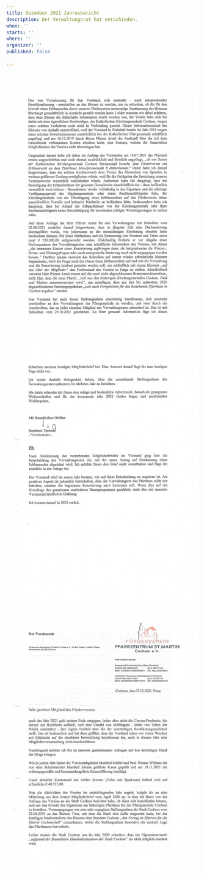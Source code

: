 ```yaml
---
title: Dezember 2021 Jahresbericht
description: Der Verwaltungsrat hat entschieden.
when: ''
starts: ''
where: ''
organizer: ''
published: false

---
```

![](/images/forderverein-jahresbericht-2021-s-2-kopie.jpg)![](/images/forderverein-jahresbericht-s-3-kopie.jpg)![](/images/forderverein-jahresbericht-2021-s-1-kopie.jpg)